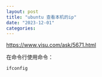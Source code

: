 ```yaml
---
layout: post
title: "ubuntu 查看本机的ip"
date: "2023-12-01"
categories: 
---
```

<p><a href="https://www.yisu.com/ask/5671.html">https://www.yisu.com/ask/5671.html</a></p>

<p>在命令行使用命令：</p>

<div><code>ifconfig</code></div>

